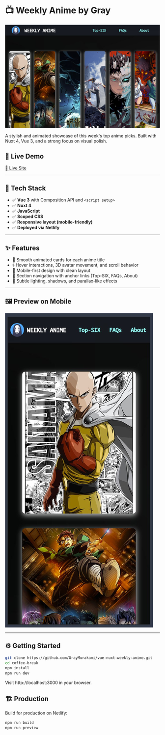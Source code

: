 # 📺 Weekly Anime by Gray

![screenshot](https://github.com/GrayMurakami/vue-nuxt-weekly-anime/blob/master/public/screenshot/desktop.jpg)

A stylish and animated showcase of this week's top anime picks. Built with Nuxt 4, Vue 3, and a strong focus on visual polish.  

## 🚀 Live Demo

[🔗 Live Site](https://weekly-anime-bygray.netlify.app/)

---

## 🚀 Tech Stack

- ✅ **Vue 3** with Composition API and `<script setup>`
- ✅ **Nuxt 4**
- ✅ **JavaScript**
- ✅ **Scoped CSS**
- ✅ **Responsive layout (mobile-friendly)**
- ✅ **Deployed via Netlify**

---

## ✨ Features

- 🎴 Smooth animated cards for each anime title
- 🌀 Hover interactions, 3D avatar movement, and scroll behavior
- 📱 Mobile-first design with clean layout
- 🧭 Section navigation with anchor links (Top-SIX, FAQs, About)
- 💨 Subtle lighting, shadows, and parallax-like effects

---

## 🖼️ Preview on Mobile

![Mobile](https://github.com/GrayMurakami/vue-nuxt-weekly-anime/blob/master/public/screenshot/mobile.jpg)

---

## ⚙️ Getting Started

```bash
git clone https://github.com/GrayMurakami/vue-nuxt-weekly-anime.git
cd coffee-break
npm install
npm run dev
```
Visit http://localhost:3000 in your browser.


## 🏗️ Production
Build for production on Netlify:

```bash
npm run build
npm run preview

